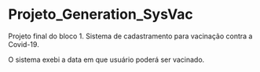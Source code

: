 # Projeto_Generation_SysVac

Projeto final do bloco 1. Sistema de cadastramento para vacinação contra a Covid-19.

O sistema exebi a data em que usuário poderá ser vacinado. 

